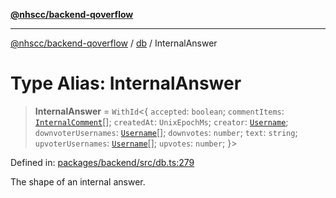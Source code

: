 [**@nhscc/backend-qoverflow**](../../README.md)

***

[@nhscc/backend-qoverflow](../../README.md) / [db](../README.md) / InternalAnswer

# Type Alias: InternalAnswer

> **InternalAnswer** = `WithId`\<\{ `accepted`: `boolean`; `commentItems`: [`InternalComment`](InternalComment.md)[]; `createdAt`: `UnixEpochMs`; `creator`: [`Username`](Username.md); `downvoterUsernames`: [`Username`](Username.md)[]; `downvotes`: `number`; `text`: `string`; `upvoterUsernames`: [`Username`](Username.md)[]; `upvotes`: `number`; \}\>

Defined in: [packages/backend/src/db.ts:279](https://github.com/nhscc/qoverflow.api.hscc.bdpa.org/blob/e58635515aaccbecfff868b37cbae9a64bb762c2/packages/backend/src/db.ts#L279)

The shape of an internal answer.
